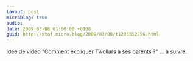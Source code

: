 ```yaml
---
layout: post
microblog: true
audio: 
date: 2009-03-08 01:00:00 +0100
guid: http://xtof.micro.blog/2009/03/08/t1295852756.html
---
```

Idée de vidéo "Comment expliquer Twollars à ses parents ?"  ... à suivre.
